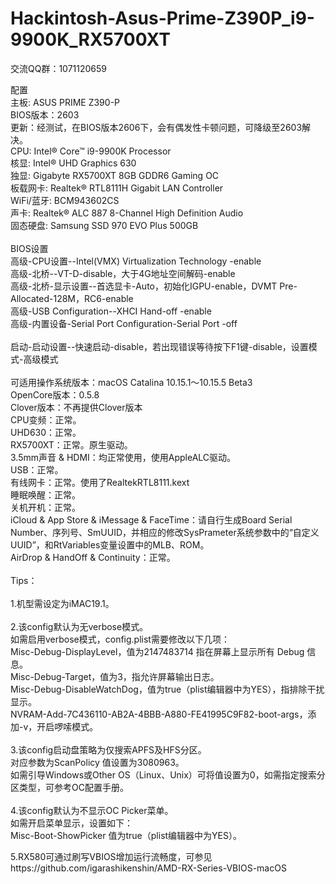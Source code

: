 # Hackintosh-Asus-Prime-Z390P_i9-9900K_RX5700XT

交流QQ群：1071120659

配置 \
主板: ASUS PRIME Z390-P \
BIOS版本：2603 \
更新：经测试，在BIOS版本2606下，会有偶发性卡顿问题，可降级至2603解决。\
CPU: Intel® Core™ i9-9900K Processor \
核显: Intel® UHD Graphics 630 \
独显: Gigabyte RX5700XT 8GB GDDR6 Gaming OC \
板载网卡: Realtek® RTL8111H Gigabit LAN Controller  \
WiFi/蓝牙: BCM943602CS \
声卡: Realtek® ALC 887 8-Channel High Definition Audio \
固态硬盘: Samsung SSD 970 EVO Plus 500GB \
 \
BIOS设置 \
高级-CPU设置--Intel(VMX) Virtualization Technology -enable \
高级-北桥--VT-D-disable，大于4G地址空间解码-enable \
高级-北桥-显示设置--首选显卡-Auto，初始化IGPU-enable，DVMT Pre-Allocated-128M，RC6-enable \
高级-USB Configuration--XHCI Hand-off -enable \
高级-内置设备-Serial Port Configuration-Serial Port -off \
 \
启动-启动设置--快速启动-disable，若出现错误等待按下F1键-disable，设置模式-高级模式 \
 \
可适用操作系统版本：macOS Catalina 10.15.1～10.15.5 Beta3 \
OpenCore版本：0.5.8\
Clover版本：不再提供Clover版本\
CPU变频：正常。\
UHD630：正常。\
RX5700XT：正常。原生驱动。\
3.5mm声音 & HDMI：均正常使用，使用AppleALC驱动。\
USB：正常。\
有线网卡：正常。使用了RealtekRTL8111.kext\
睡眠唤醒：正常。\
关机开机：正常。\
iCloud & App Store & iMessage & FaceTime：请自行生成Board Serial Number、序列号、SmUUID，并相应的修改SysPrameter系统参数中的“自定义UUID”，和RtVariables变量设置中的MLB、ROM。\
AirDrop & HandOff & Continuity：正常。\
 \
Tips：\
 \
1.机型需设定为iMAC19.1。\
 \
2.该config默认为无verbose模式。\
如需启用verbose模式，config.plist需要修改以下几项：\
Misc-Debug-DisplayLevel，值为2147483714 指在屏幕上显示所有 Debug 信息。\
Misc-Debug-Target，值为3，指允许屏幕输出日志。\
Misc-Debug-DisableWatchDog，值为true（plist编辑器中为YES），指排除干扰显示。\
NVRAM-Add-7C436110-AB2A-4BBB-A880-FE41995C9F82-boot-args，添加-v，开启啰嗦模式。\
 \
3.该config启动盘策略为仅搜索APFS及HFS分区。\
对应参数为ScanPolicy 值设置为3080963。\
如需引导Windows或Other OS（Linux、Unix）可将值设置为0，如需指定搜索分区类型，可参考OC配置手册。\
 \
4.该config默认为不显示OC Picker菜单。\
如需开启菜单显示，设置如下：\
Misc-Boot-ShowPicker 值为true（plist编辑器中为YES）。

5.RX580可通过刷写VBIOS增加运行流畅度，可参见https://github.com/igarashikenshin/AMD-RX-Series-VBIOS-macOS

